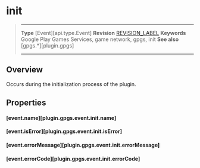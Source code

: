 # init

> --------------------- ------------------------------------------------------------------------------------------
> __Type__              [Event][api.type.Event]
> __Revision__          [REVISION_LABEL](REVISION_URL)
> __Keywords__          Google Play Games Services, game network, gpgs, init
> __See also__          [gpgs.*][plugin.gpgs]
> --------------------- ------------------------------------------------------------------------------------------

## Overview

Occurs during the initialization process of the plugin.

## Properties

#### [event.name][plugin.gpgs.event.init.name]

#### [event.isError][plugin.gpgs.event.init.isError]

#### [event.errorMessage][plugin.gpgs.event.init.errorMessage]

#### [event.errorCode][plugin.gpgs.event.init.errorCode]